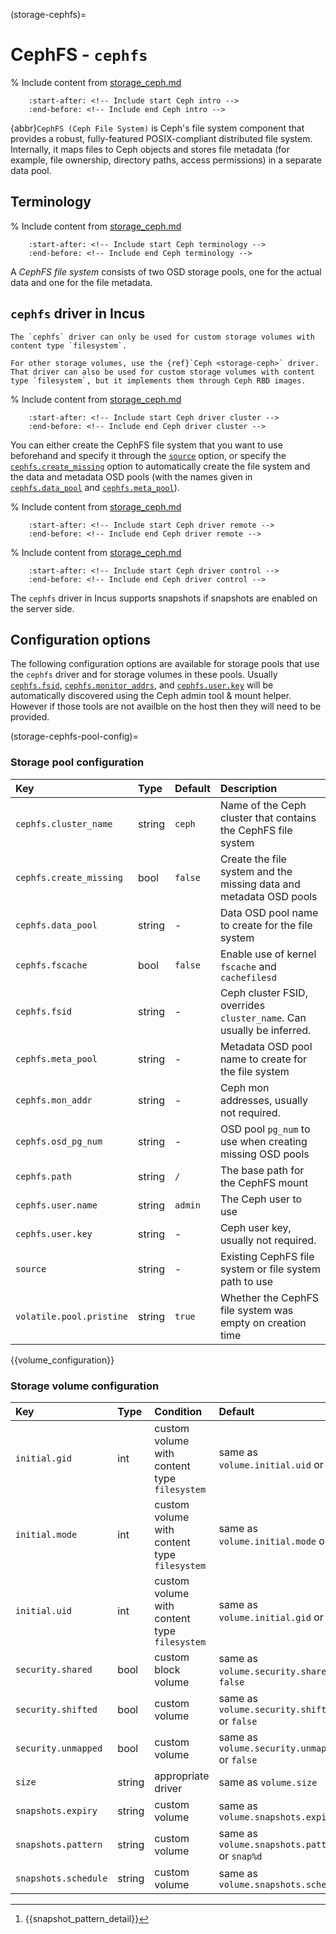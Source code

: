 (storage-cephfs)=
# CephFS - `cephfs`

% Include content from [storage_ceph.md](storage_ceph.md)
```{include} storage_ceph.md
    :start-after: <!-- Include start Ceph intro -->
    :end-before: <!-- Include end Ceph intro -->
```

{abbr}`CephFS (Ceph File System)` is Ceph's file system component that provides a robust, fully-featured POSIX-compliant distributed file system.
Internally, it maps files to Ceph objects and stores file metadata (for example, file ownership, directory paths, access permissions) in a separate data pool.

## Terminology

% Include content from [storage_ceph.md](storage_ceph.md)
```{include} storage_ceph.md
    :start-after: <!-- Include start Ceph terminology -->
    :end-before: <!-- Include end Ceph terminology -->
```

A *CephFS file system* consists of two OSD storage pools, one for the actual data and one for the file metadata.

## `cephfs` driver in Incus

```{note}
The `cephfs` driver can only be used for custom storage volumes with content type `filesystem`.

For other storage volumes, use the {ref}`Ceph <storage-ceph>` driver.
That driver can also be used for custom storage volumes with content type `filesystem`, but it implements them through Ceph RBD images.
```

% Include content from [storage_ceph.md](storage_ceph.md)
```{include} storage_ceph.md
    :start-after: <!-- Include start Ceph driver cluster -->
    :end-before: <!-- Include end Ceph driver cluster -->
```

You can either create the CephFS file system that you want to use beforehand and specify it through the [`source`](storage-cephfs-pool-config) option, or specify the [`cephfs.create_missing`](storage-cephfs-pool-config) option to automatically create the file system and the data and metadata OSD pools (with the names given in [`cephfs.data_pool`](storage-cephfs-pool-config) and [`cephfs.meta_pool`](storage-cephfs-pool-config)).

% Include content from [storage_ceph.md](storage_ceph.md)
```{include} storage_ceph.md
    :start-after: <!-- Include start Ceph driver remote -->
    :end-before: <!-- Include end Ceph driver remote -->
```

% Include content from [storage_ceph.md](storage_ceph.md)
```{include} storage_ceph.md
    :start-after: <!-- Include start Ceph driver control -->
    :end-before: <!-- Include end Ceph driver control -->
```

The `cephfs` driver in Incus supports snapshots if snapshots are enabled on the server side.

## Configuration options

The following configuration options are available for storage pools that use the `cephfs` driver and for storage volumes in these pools.
Usually [`cephfs.fsid`](storage-cephfs-pool-config), [`cephfs.monitor_addrs`](storage-cephfs-pool-config), and [`cephfs.user.key`](storage-cephfs-pool-config) will be automatically discovered using the Ceph admin tool & mount helper. However if those tools are not availble on the host then they will need to be provided.

(storage-cephfs-pool-config)=
### Storage pool configuration

Key                           | Type                          | Default                                 | Description
:--                           | :---                          | :------                                 | :----------
`cephfs.cluster_name`         | string                        | `ceph`                                  | Name of the Ceph cluster that contains the CephFS file system
`cephfs.create_missing`       | bool                          | `false`                                 | Create the file system and the missing data and metadata OSD pools
`cephfs.data_pool`            | string                        | -                                       | Data OSD pool name to create for the file system
`cephfs.fscache`              | bool                          | `false`                                 | Enable use of kernel `fscache` and `cachefilesd`
`cephfs.fsid`                 | string                        | -                                       | Ceph cluster FSID, overrides `cluster_name`. Can usually be inferred.
`cephfs.meta_pool`            | string                        | -                                       | Metadata OSD pool name to create for the file system
`cephfs.mon_addr`             | string                        | -                                       | Ceph mon addresses, usually not required.
`cephfs.osd_pg_num`           | string                        | -                                       | OSD pool `pg_num` to use when creating missing OSD pools
`cephfs.path`                 | string                        | `/`                                     | The base path for the CephFS mount
`cephfs.user.name`            | string                        | `admin`                                 | The Ceph user to use
`cephfs.user.key`             | string                        | -                                       | Ceph user key, usually not required.
`source`                      | string                        | -                                       | Existing CephFS file system or file system path to use
`volatile.pool.pristine`      | string                        | `true`                                  | Whether the CephFS file system was empty on creation time

{{volume_configuration}}

### Storage volume configuration

Key                     | Type      | Condition                 | Default                                        | Description
:--                     | :---      | :--------                 | :------                                        | :----------
`initial.gid`           | int       | custom volume with content type `filesystem`  | same as `volume.initial.uid` or `0`           | GID of the volume owner in the instance
`initial.mode`          | int       | custom volume with content type `filesystem`  | same as `volume.initial.mode` or `711`        | Mode  of the volume in the instance
`initial.uid`           | int       | custom volume with content type `filesystem`  | same as `volume.initial.gid` or `0`           | UID of the volume owner in the instance
`security.shared`       | bool      | custom block volume       | same as `volume.security.shared` or `false`    | Enable sharing the volume across multiple instances
`security.shifted`      | bool      | custom volume             | same as `volume.security.shifted` or `false`   | {{enable_ID_shifting}}
`security.unmapped`     | bool      | custom volume             | same as `volume.security.unmapped` or `false`  | Disable ID mapping for the volume
`size`                  | string    | appropriate driver        | same as `volume.size`                          | Size/quota of the storage volume
`snapshots.expiry`      | string    | custom volume             | same as `volume.snapshots.expiry`              | {{snapshot_expiry_format}}
`snapshots.pattern`     | string    | custom volume             | same as `volume.snapshots.pattern` or `snap%d` | {{snapshot_pattern_format}} [^*]
`snapshots.schedule`    | string    | custom volume             | same as `volume.snapshots.schedule`            | {{snapshot_schedule_format}}

[^*]: {{snapshot_pattern_detail}}

